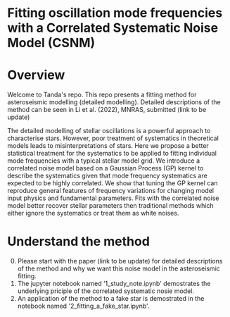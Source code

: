 # Fitting oscillation mode frequencies with a Correlated Systematic Noise Model (CSNM)

# Overview

Welcome to Tanda's repo. This repo presents a fitting method for asteroseismic modelling (detailed modelling). Detailed descriptions of the method can be seen in Li et al. (2022), MNRAS, submitted (link to be update)

The detailed modelling of stellar oscillations is a powerful approach to characterise stars. However, poor treatment of systematics in theoretical models leads to misinterpretations of stars. Here we propose a better statistical treatment for the systematics to be applied to fitting individual mode frequencies with a typical stellar model grid. We introduce a correlated noise model based on a Gaussian Process (GP) kernel to describe the systematics given that mode frequency systematics are expected to be highly correlated. We show that tuning the GP kernel can reproduce general features of frequency variations for changing model input physics and fundamental parameters. Fits with the correlated noise model better recover stellar parameters then traditional methods which either ignore the systematics or treat them as white noises. 

# Understand the method

0. Please start with the paper (link to be update) for detailed descriptions of the method and why we want this noise model in the asteroseismic fitting.
1. The jupyter notebook named '1_study_note.ipynb' demostrates the underlying priciple of the correlated systematic nosie model. 
2. An application of the method to a fake star is demostrated in the notebook named '2_fitting_a_fake_star.ipynb'.
